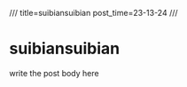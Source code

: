 ///
title=suibiansuibian
post_time=23-13-24
///


suibiansuibian
===============
write the post body here